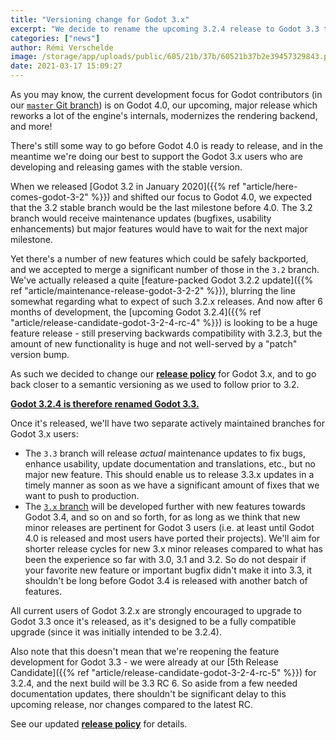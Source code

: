 ```yaml
---
title: "Versioning change for Godot 3.x"
excerpt: "We decide to rename the upcoming 3.2.4 release to Godot 3.3 to better advertize that it's a big milestone with tons of new features! It's still fully compatible with previous Godot 3.2.x releases as one would have expected of 3.2.4, so it will be a recommended update for all Godot users. Moreover, we'll start working on Godot 3.4 in parallel to providing bugfix releases for 3.3.x at a faster pace."
categories: ["news"]
author: Rémi Verschelde
image: /storage/app/uploads/public/605/21b/37b/60521b37b2e39457329843.png
date: 2021-03-17 15:09:27
---
```


As you may know, the current development focus for Godot contributors (in our [`master` Git branch](https://github.com/godotengine/godot/tree/master)) is on Godot 4.0, our upcoming, major release which reworks a lot of the engine's internals, modernizes the rendering backend, and more!

There's still some way to go before Godot 4.0 is ready to release, and in the meantime we're doing our best to support the Godot 3.x users who are developing and releasing games with the stable version.

When we released [Godot 3.2 in January 2020]({{% ref "article/here-comes-godot-3-2" %}}) and shifted our focus to Godot 4.0, we expected that the 3.2 stable branch would be the last milestone before 4.0. The 3.2 branch would receive maintenance updates (bugfixes, usability enhancements) but major features would have to wait for the next major milestone.

Yet there's a number of new features which could be safely backported, and we accepted to merge a significant number of those in the `3.2` branch. We've actually released a quite [feature-packed Godot 3.2.2 update]({{% ref "article/maintenance-release-godot-3-2-2" %}}), blurring the line somewhat regarding what to expect of such 3.2.x releases. And now after 6 months of development, the [upcoming Godot 3.2.4]({{% ref "article/release-candidate-godot-3-2-4-rc-4" %}}) is looking to be a huge feature release - still preserving backwards compatibility with 3.2.3, but the amount of new functionality is huge and not well-served by a "patch" version bump.

As such we decided to change our [**release policy**](https://docs.godotengine.org/en/latest/about/release_policy.html) for Godot 3.x, and to go back closer to a semantic versioning as we used to follow prior to 3.2.

[**Godot 3.2.4 is therefore renamed Godot 3.3.**](https://github.com/godotengine/godot/issues/47057)

Once it's released, we'll have two separate actively maintained branches for Godot 3.x users:

- The `3.3` branch will release *actual* maintenance updates to fix bugs, enhance usability, update documentation and translations, etc., but no major new feature. This should enable us to release 3.3.x updates in a timely manner as soon as we have a significant amount of fixes that we want to push to production.
- The [`3.x` branch](https://github.com/godotengine/godot/tree/3.x) will be developed further with new features towards Godot 3.4, and so on and so forth, for as long as we think that new minor releases are pertinent for Godot 3 users (i.e. at least until Godot 4.0 is released and most users have ported their projects). We'll aim for shorter release cycles for new 3.x minor releases compared to what has been the experience so far with 3.0, 3.1 and 3.2. So do not despair if your favorite new feature or important bugfix didn't make it into 3.3, it shouldn't be long before Godot 3.4 is released with another batch of features.

All current users of Godot 3.2.x are strongly encouraged to upgrade to Godot 3.3 once it's released, as it's designed to be a fully compatible upgrade (since it was initially intended to be 3.2.4).

Also note that this doesn't mean that we're reopening the feature development for Godot 3.3 - we were already at our [5th Release Candidate]({{% ref "article/release-candidate-godot-3-2-4-rc-5" %}}) for 3.2.4, and the next build will be 3.3 RC 6. So aside from a few needed documentation updates, there shouldn't be significant delay to this upcoming release, nor changes compared to the latest RC.

See our updated [**release policy**](https://docs.godotengine.org/en/latest/about/release_policy.html) for details.
